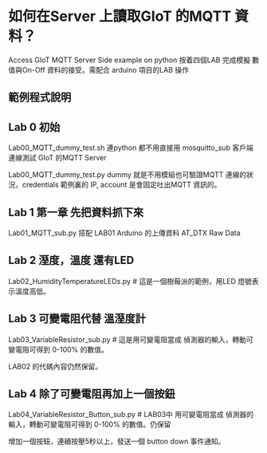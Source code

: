 # 如何在Server 上讀取GIoT 的MQTT 資料？
Access GIoT MQTT Server Side example on python
按着四個LAB 完成模擬 數值與On-Off 資料的接受。需配合 arduino 項目的LAB 操作
## 範例程式說明
## Lab 0 初始 
Lab00_MQTT_dummy_test.sh 連python 都不用直接用 mosquitto_sub 客戶端連線測試 GIoT 的MQTT Server

Lab00_MQTT_dummy_test.py dummy 就是不用模組也可驗證MQTT 連線的狀況，credentials 範例裏的 IP, account 是會固定吐出MQTT 資訊的。
## Lab 1 第一章 先把資料抓下來
Lab01_MQTT_sub.py 搭配 LAB01 Arduino 的上傳資料 AT_DTX Raw Data
## Lab 2 溼度，溫度 還有LED
Lab02_HumidityTemperatureLEDs.py # 這是一個樹莓派的範例，用LED 燈號表示溫度高低。
## Lab 3 可變電阻代替 溫溼度計
Lab03_VariableResistor_sub.py # 這是用可變電阻當成 偵測器的輸入，轉動可變電阻可得到 0-100% 的數值。

LAB02 的代碼內容仍然保留。
## Lab 4 除了可變電阻再加上一個按鈕
Lab04_VariableResistor_Button_sub.py # LAB03中 用可變電阻當成 偵測器的輸入，轉動可變電阻可得到 0-100% 的數值。仍保留

增加一個按鈕，連續按壓5秒以上，發送一個 button down 事件通知。
